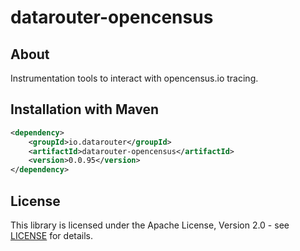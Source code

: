 # datarouter-opencensus

## About
Instrumentation tools to interact with opencensus.io tracing. 

## Installation with Maven

```xml
<dependency>
	<groupId>io.datarouter</groupId>
	<artifactId>datarouter-opencensus</artifactId>
	<version>0.0.95</version>
</dependency>
```

## License

This library is licensed under the Apache License, Version 2.0 - see [LICENSE](../LICENSE) for details.
